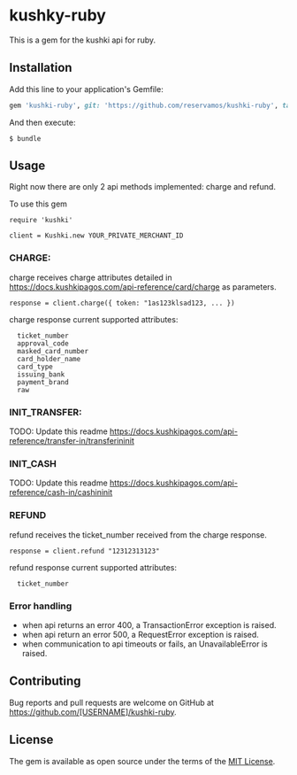 # kushky-ruby

This is a gem for the kushki api for ruby.

## Installation

Add this line to your application's Gemfile:

```ruby
gem 'kushki-ruby', git: 'https://github.com/reservamos/kushki-ruby', tag: 'v0.5.0'
```

And then execute:

    $ bundle

## Usage

Right now there are only 2 api methods implemented: charge and refund.

To use this gem

```
require 'kushki'

client = Kushki.new YOUR_PRIVATE_MERCHANT_ID

```

### CHARGE:

charge receives charge attributes detailed in https://docs.kushkipagos.com/api-reference/card/charge as parameters.

```
response = client.charge({ token: "1as123klsad123, ... })
```

charge response current supported attributes:

```
  ticket_number
  approval_code
  masked_card_number
  card_holder_name
  card_type
  issuing_bank
  payment_brand
  raw
```

### INIT_TRANSFER:

TODO: Update this readme
https://docs.kushkipagos.com/api-reference/transfer-in/transferininit

### INIT_CASH

TODO: Update this readme
https://docs.kushkipagos.com/api-reference/cash-in/cashininit

### REFUND

refund receives the ticket_number received from the charge response.

```
response = client.refund "12312313123"
```

refund response current supported attributes:

```
  ticket_number
```

### Error handling

- when api returns an error 400, a TransactionError exception is raised.
- when api return an error 500, a RequestError exception is raised.
- when communication to api timeouts or fails, an UnavailableError is raised.

## Contributing

Bug reports and pull requests are welcome on GitHub at https://github.com/[USERNAME]/kushki-ruby.

## License

The gem is available as open source under the terms of the [MIT License](https://opensource.org/licenses/MIT).
